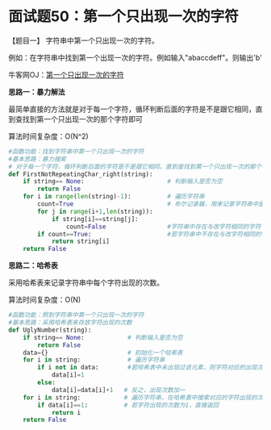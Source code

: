 # 面试题50：第一个只出现一次的字符



【题目一】 字符串中第一个只出现一次的字符。

例如：在字符串中找到第一个出现一次的字符。例如输入"abaccdeff"。则输出'b'



牛客网OJ：[第一个只出现一次的字符](https://www.nowcoder.com/practice/1c82e8cf713b4bbeb2a5b31cf5b0417c?tpId=13&tqId=11187&rp=2&ru=%2Fta%2Fcoding-interviews&qru=%2Fta%2Fcoding-interviews%2Fquestion-ranking)



**思路一：暴力解法**

最简单直接的方法就是对于每一个字符，循环判断后面的字符是不是跟它相同，直到查找到第一个只出现一次的那个字符即可

算法时间复杂度：O(N^2)

```Python
#函数功能：找到字符串中第一个只出现一次的字符
#基本思路：暴力搜索
# 对于每一个字符，循环判断后面的字符是不是跟它相同，直到查找到第一个只出现一次的那个字符即可
def FirstNotRepeatingChar_right(string):
    if string== None:                       # 判断输入是否为空
        return False
    for i in range(len(string)-1):          # 遍历字符串
        count=True                          # 布尔记录器，用来记录字符串中是否存在与改字符相同的字符
        for j in range(i+1,len(string)):
            if string[i]==string[j]:
                count=False                 #字符串中存在与改字符相同的字符
        if count==True:                     #若字符串中不存在与改字符相同的字符，直接返回
            return string[i]
    return False
```



**思路二：哈希表**

采用哈希表来记录字符串中每个字符出现的次数。

算法时间复杂度：O(N)

```python
#函数功能：照到字符串中第一个只出现一次的字符
#基本思路：采用哈希表来存放字符出现的次数
def UglyNumber(string):
    if string== None:            # 判断输入是否为空
        return False
    data={}                      # 初始化一个哈希表
    for i in string:             # 遍历字符串
        if i not in data:        #若哈希表中未出现过该元素，则字符对应的出现次数初始化为1
            data[i]=1
        else:
            data[i]=data[i]+1   # 反之，出现次数加一
    for i in string:            # 遍历字符串，在哈希表中搜索对应的字符出现的次数
        if data[i]==1:          # 若字符出现的次数为1，直接返回
            return i
    return False
```









